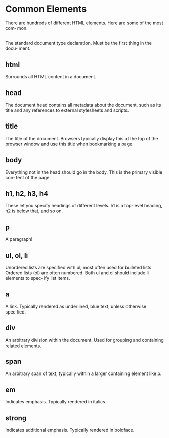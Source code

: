 # Common Elements
There are hundreds of different HTML elements. Here are some of the most com‐
mon. 

## <!DOCTYPE html>
The standard document type declaration. Must be the first thing in the docu‐
ment.
## html
Surrounds all HTML content in a document.
## head
The document head contains all metadata about the document, such as its title
and any references to external stylesheets and scripts.
## title
The title of the document. Browsers typically display this at the top of the
browser window and use this title when bookmarking a page.
## body
Everything not in the head should go in the body. This is the primary visible con‐
tent of the page.
## h1, h2, h3, h4
These let you specify headings of different levels. h1 is a top-level heading, h2 is
below that, and so on.
## p
A paragraph!
## ul, ol, li
Unordered lists are specified with ul, most often used for bulleted lists. Ordered
lists (ol) are often numbered. Both ul and ol should include li elements to spec‐
ify list items.

## a
A link. Typically rendered as underlined, blue text, unless otherwise specified.
## div
An arbitrary division within the document. Used for grouping and containing
related elements.
## span
An arbitrary span of text, typically within a larger containing element like p.
## em
Indicates emphasis. Typically rendered in italics.
## strong
Indicates additional emphasis. Typically rendered in boldface.
